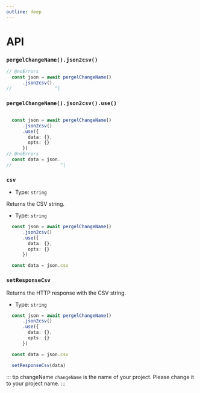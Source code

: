 ```yaml
---
outline: deep
---
```


# API

### `pergelChangeName().json2csv()`

```ts twoslash [server/example.ts]
// @noErrors
  const json = await pergelChangeName()
      .json2csv().
//                ^|
```


### `pergelChangeName().json2csv().use()`

```ts twoslash [server/example.ts]

  const json = await pergelChangeName()
      .json2csv()
      .use({
        data: {},
        opts: {}
      })
// @noErrors
  const data = json.
//                  ^|
```

### `csv`

- Type: `string`

Returns the CSV string.

- Type: `string`

```ts twoslash [server/example.ts]
  const json = await pergelChangeName()
      .json2csv()
      .use({
        data: {},
        opts: {}
      })

  const data = json.csv
```

### `setResponseCsv`

Returns the HTTP response with the CSV string.

- Type: `string`

```ts twoslash [server/example.ts]
  const json = await pergelChangeName()
      .json2csv()
      .use({
        data: {},
        opts: {}
      })

  const data = json.csv

  setResponseCsv(data)
```

<!-- automd:changeName -->

::: tip changeName
`changeName` is the name of your project. Please change it to your project name.
:::

<!-- /automd -->